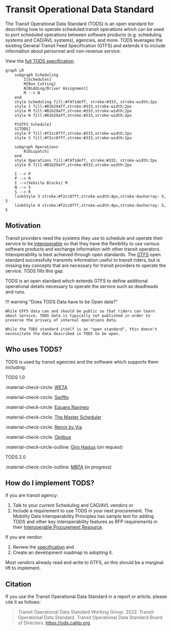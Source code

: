 # Transit Operational Data Standard

The Transit Operational Data Standard (TODS) is an open standard for describing how to operate scheduled transit operations which can be used to port scheduled operations between software products (e.g. scheduling systems and CAD/AVL systems), agencies, and more. TODS leverages the existing General Transit Feed Specification (GTFS) and extends it to include information about personnel and non-revenue service.

View the [full TODS specification](./spec/index.md).

```mermaid
graph LR
    subgraph Scheduling
        I[Schedules]
        M[Run Cutting]
        N[Bidding/Driver Assignment]
        M --> N
    end
    style Scheduling fill:#f4f1deff, stroke:#333, stroke-width:2px
    style I fill:#81b29aff,stroke:#333,stroke-width:2px
    style M fill:#81b29aff,stroke:#333,stroke-width:2px
    style N fill:#81b29aff,stroke:#333,stroke-width:2px

    P[GTFS Schedule]
    S[TODS]
    style P fill:#f2cc8fff,stroke:#333,stroke-width:2px
    style S fill:#f2cc8fff,stroke:#333,stroke-width:2px

    subgraph Operations
        R[Dispatch]
    end
    style Operations fill:#f4f1deff, stroke:#333, stroke-width:2px
    style R fill:#81b29aff,stroke:#333,stroke-width:2px

    I --> P
    P --> R
    I -->|Vehicle Blocks| M
    N --> S
    S --> R
    linkStyle 3 stroke:#f2cc8fff,stroke-width:4px,stroke-dasharray: 5, 5
    linkStyle 4 stroke:#f2cc8fff,stroke-width:4px,stroke-dasharray: 5, 5

```

## Motivation

Transit providers need the systems they use to schedule and operate their service to be [interoperable](https://www.interoperablemobility.org/) so that they have the flexibility to use various software products and exchange information with other transit operators. Interoperability is best achieved through open standards. The [GTFS](https://gtfs.org) open standard successfully transmits information useful to transit riders, but is missing key concepts that are necessary for transit providers to operate the service. TODS fills this gap.

TODS is an open standard which extends GTFS to define additional operational details necessary to operate the service such as deadheads and runs.  

!!! warning "Does TODS Data have to be Open data?"

    While GTFS data can and should be public so that riders can learn about service, TODS data is typically not published in order to preserve the privacy of internal operations data.

    While the TODS standard itself is an "open standard", this doesn't necessitate the data described in TODS to be open.

## Who uses TODS?

TODS is used by transit agencies and the software which supports them including:

TODS 1.0

:material-check-circle: [WETA](https://weta.sanfranciscobayferry.com/)

:material-check-circle: [Swiftly](https://www.goswift.ly/)

:material-check-circle: [Equans Navineo](https://navineo.co/about-navineo/)

:material-check-circle: [The Master Scheduler](https://themasterscheduler.com/)

:material-check-circle: [Remix by Via](https://www.remix.com/)

:material-check-circle: [Optibus](https://optibus.com/)

:material-check-circle-outline: [Giro Hastus](https://www.giro.ca/) (on request)


TODS 2.0

:material-check-circle-outline: [MBTA](http://mbta.com) (in progress)


## How do I implement TODS?

If you are transit agency:

1. Talk to your current Scheduling and CAD/AVL vendors or
2. Include a requirement to use TODS in your next procurement.  The Mobility Data Interoperability Principles has sample text for adding TODS and other key interoperability features as RFP requirements in their [Interoperable Procurement Resource](https://www.interoperablemobility.org/procurement/).

If you are vendor:

1. Review the [specification](./spec/index.md) and
2. Create an development roadmap to adopting it.

Most vendors already read and write to GTFS, so this should be a marginal lift to implement.

## Citation

If you use the Transit Operational Data Standard in a report or article, please cite it as follows:

> Transit Operational Data Standard Working Group. 2022. Transit Operational Data Standard. Transit Operational Data Standard Board of Directors. https://ods.calitp.org.
